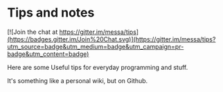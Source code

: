 # Tips and notes

[![Join the chat at https://gitter.im/messa/tips](https://badges.gitter.im/Join%20Chat.svg)](https://gitter.im/messa/tips?utm_source=badge&utm_medium=badge&utm_campaign=pr-badge&utm_content=badge)

Here are some Useful tips for everyday programming and stuff.

It's something like a personal wiki, but on Github.

